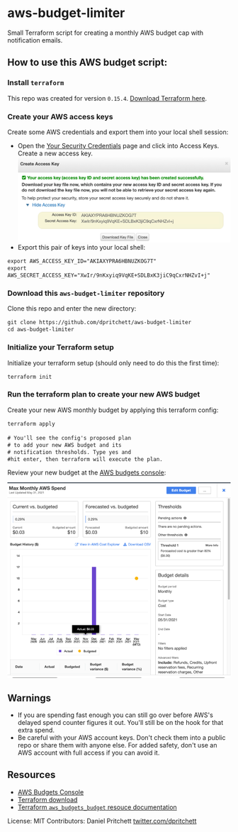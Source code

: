 # aws-budget-limiter

Small Terraform script for creating a monthly AWS budget cap with notification emails.

## How to use this AWS budget script:

### Install `terraform`

This repo was created for version `0.15.4`. [Download Terraform here](https://www.terraform.io/downloads.html).

### Create your AWS access keys

Create some AWS credentials and export them into your local shell session:

- Open the [Your Security Credentials](https://console.aws.amazon.com/iam/home?region=us-east-1#/security_credentials) page and click into Access Keys. Create a new access key.
    ![static/secret_access_key.png](static/secret_access_key.png)
- Export this pair of keys into your local shell:
```shell
export AWS_ACCESS_KEY_ID="AKIAXYPRA6HBNUZKOG7T"
export AWS_SECRET_ACCESS_KEY="XwIr/9nKxyiq9VqKE+SDLBxK3jiC9qCxrNHZvI+j"
```

### Download this `aws-budget-limiter` repository

Clone this repo and enter the new directory:
```shell
git clone https://github.com/dpritchett/aws-budget-limiter
cd aws-budget-limiter
```

### Initialize your Terraform setup

Initialize your terraform setup (should only need to do this the first time):
```shell
terraform init
```

### Run the terraform plan to create your new AWS budget

Create your new AWS monthly budget by applying this terraform config:
```shell
terraform apply

# You'll see the config's proposed plan
# to add your new AWS budget and its
# notification thresholds. Type yes and
#hit enter, then terraform will execute the plan.
```

Review your new budget at the [AWS budgets console](https://console.aws.amazon.com/billing/home#/budgets#/home):

![budget_web_view.png](static/budget_web_view.png)

## Warnings

- If you are spending fast enough you can still go over before AWS's delayed spend counter figures it out. You'll still be on the hook for that extra spend.
- Be careful with your AWS account keys. Don't check them into a public repo or share them with anyone else. For added safety, don't use an AWS account with full access if you can avoid it.

## Resources

- [AWS Budgets Console](https://console.aws.amazon.com/billing/home#/budgets#/home)
- [Terraform download](https://www.terraform.io/downloads.html)
- [Terraform `aws_budgets_budget` resouce documentation](https://registry.terraform.io/providers/hashicorp/aws/latest/docs/resources/budgets_budget#budget_type)


License: MIT
Contributors: Daniel Pritchett [twitter.com/dpritchett](https://twitter.com/dpritchett)